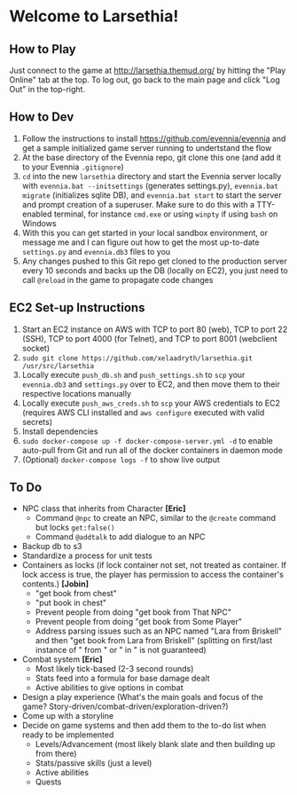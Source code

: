 # Welcome to Larsethia!
## How to Play
Just connect to the game at http://larsethia.themud.org/ by hitting the "Play Online" tab at the top. To log out, go back to the main page and click "Log Out" in the top-right.

## How to Dev
1. Follow the instructions to install https://github.com/evennia/evennia and get a sample initialized game server running to undertstand the flow
2. At the base directory of the Evennia repo, git clone this one (and add it to your Evennia `.gitignore`)
3. `cd` into the new `larsethia` directory and start the Evennia server locally with `evennia.bat --initsettings` (generates settings.py), `evennia.bat migrate` (initializes sqlite DB), and `evennia.bat start` to start the server and prompt creation of a superuser. Make sure to do this with a TTY-enabled terminal, for instance `cmd.exe` or using `winpty` if using `bash` on Windows
4. With this you can get started in your local sandbox environment, or message me and I can figure out how to get the most up-to-date `settings.py` and `evennia.db3` files to you
5. Any changes pushed to this Git repo get cloned to the production server every 10 seconds and backs up the DB (locally on EC2), you just need to call `@reload` in the game to propagate code changes

## EC2 Set-up Instructions
1. Start an EC2 instance on AWS with TCP to port 80 (web), TCP to port 22 (SSH), TCP to port 4000 (for Telnet), and TCP to port 8001 (webclient socket)
2. `sudo git clone https://github.com/xelaadryth/larsethia.git /usr/src/larsethia`
3. Locally execute `push_db.sh` and `push_settings.sh` to `scp` your `evennia.db3` and `settings.py` over to EC2, and then move them to their respective locations manually
4. Locally execute `push_aws_creds.sh` to `scp` your AWS credentials to EC2 (requires AWS CLI installed and `aws configure` executed with valid secrets)
5. Install dependencies
6. `sudo docker-compose up -f docker-compose-server.yml -d` to enable auto-pull from Git and run all of the docker containers in daemon mode
7. (Optional) `docker-compose logs -f` to show live output

## To Do
- NPC class that inherits from Character **[Eric]**
  - Command `@npc` to create an NPC, similar to the `@create` command but locks `get:false()`
  - Command `@addtalk` to add dialogue to an NPC
- Backup db to s3
- Standardize a process for unit tests
- Containers as locks (if lock container not set, not treated as container. If lock access is true, the player has permission to access the container's contents.) **[Jobin]**
  - "get book from chest"
  - "put book in chest"
  - Prevent people from doing "get book from That NPC"
  - Prevent people from doing "get book from Some Player"
  - Address parsing issues such as an NPC named "Lara from Briskell" and then "get book from Lara from Briskell" (splitting on first/last instance of " from " or " in " is not guaranteed)
- Combat system **[Eric]**
  - Most likely tick-based (2-3 second rounds)
  - Stats feed into a formula for base damage dealt
  - Active abilities to give options in combat
- Design a play experience (What's the main goals and focus of the game? Story-driven/combat-driven/exploration-driven?)
- Come up with a storyline
- Decide on game systems and then add them to the to-do list when ready to be implemented
  - Levels/Advancement (most likely blank slate and then building up from there)
  - Stats/passive skills (just a level)
  - Active abilities
  - Quests
